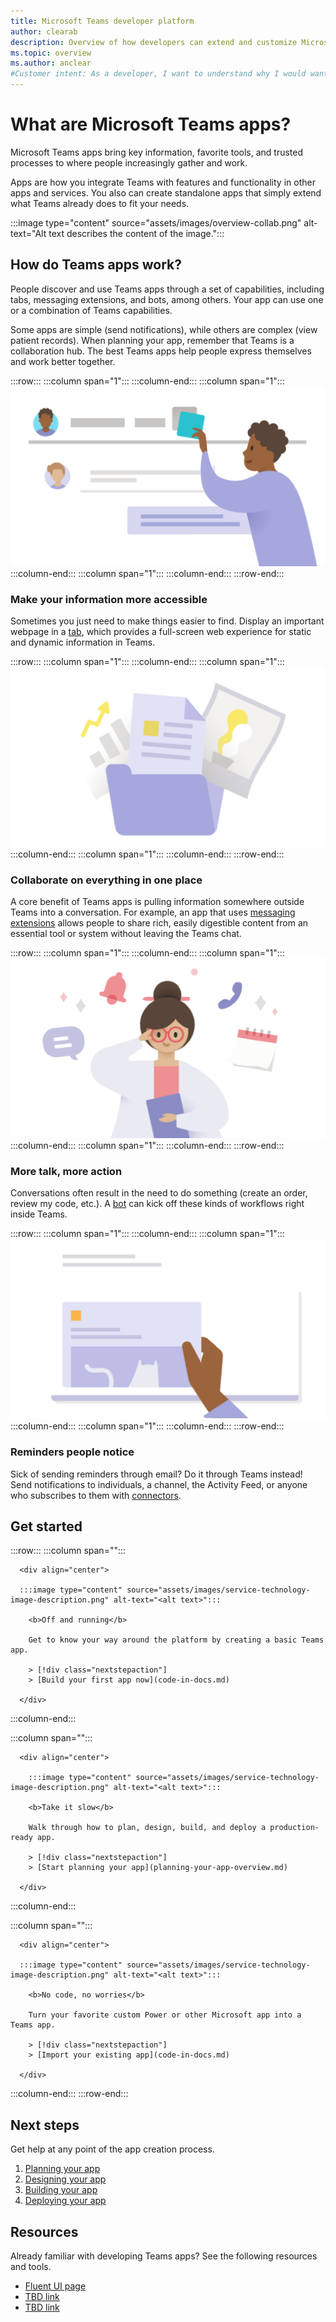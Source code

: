 ```yaml
---
title: Microsoft Teams developer platform
author: clearab
description: Overview of how developers can extend and customize Microsoft Teams features using the Teams platform.
ms.topic: overview
ms.author: anclear
#Customer intent: As a developer, I want to understand why I would want to build a Teams app so that I can solve business problems.
---
```

# What are Microsoft Teams apps?

Microsoft Teams apps bring key information, favorite tools, and trusted processes to where people increasingly gather and work.

Apps are how you integrate Teams with features and functionality in other apps and services. You also can create standalone apps that simply extend what Teams already does to fit your needs.

:::image type="content" source="assets/images/overview-collab.png" alt-text="Alt text describes the content of the image.":::

## How do Teams apps work?

People discover and use Teams apps through a set of capabilities, including tabs, messaging extensions, and bots, among others. Your app can use one or a combination of Teams capabilities.

Some apps are simple (send notifications), while others are complex (view patient records). When planning your app, remember that Teams is a collaboration hub. The best Teams apps help people express themselves and work better together.

:::row:::
   :::column span="1":::
   :::column-end:::
   :::column span="1":::
      ![alt_text](assets/images/overview-tabs.png)
   :::column-end:::
   :::column span="1":::
   :::column-end:::
:::row-end:::

### Make your information more accessible

Sometimes you just need to make things easier to find. Display an important webpage in a [tab](tabs/design/tabs.md), which provides a full-screen web experience for static and dynamic information in Teams.

:::row:::
   :::column span="1":::
   :::column-end:::
   :::column span="1":::
      ![alt_text](assets\images\overview-content.png)
   :::column-end:::
   :::column span="1":::
   :::column-end:::
:::row-end:::

### Collaborate on everything in one place

A core benefit of Teams apps is pulling information somewhere outside Teams into a conversation. For example, an app that uses [messaging extensions](messaging-extensions/what-are-messaging-extensions.md) allows people to share rich, easily digestible content from an essential tool or system without leaving the Teams chat.

:::row:::
   :::column span="1":::
   :::column-end:::
   :::column span="1":::
      ![alt_text](assets/images/overview-apps.png)
   :::column-end:::
   :::column span="1":::
   :::column-end:::
:::row-end:::

### More talk, more action

Conversations often result in the need to do something (create an order, review my code, etc.). A [bot](bots/what-are-bots.md) can kick off these kinds of workflows right inside Teams.

:::row:::
   :::column span="1":::
   :::column-end:::
   :::column span="1":::
      ![alt_text](assets/images/overview-messaging.png)
   :::column-end:::
   :::column span="1":::
   :::column-end:::
:::row-end:::

### Reminders people notice

Sick of sending reminders through email? Do it through Teams instead! Send notifications to individuals, a channel, the Activity Feed, or anyone who subscribes to them with [connectors](webhooks-and-connectors/how-to).

## Get started

:::row:::
   :::column span="":::

      <div align="center">

      :::image type="content" source="assets/images/service-technology-image-description.png" alt-text="<alt text>":::
      
        <b>Off and running</b>

        Get to know your way around the platform by creating a basic Teams app.

        > [!div class="nextstepaction"]
        > [Build your first app now](code-in-docs.md)

      </div>

   :::column-end:::

   :::column span="":::

      <div align="center">

        :::image type="content" source="assets/images/service-technology-image-description.png" alt-text="<alt text>":::
      
        <b>Take it slow</b>

        Walk through how to plan, design, build, and deploy a production-ready app.

        > [!div class="nextstepaction"]
        > [Start planning your app](planning-your-app-overview.md)

      </div>

   :::column-end:::

   :::column span="":::

      <div align="center">

      :::image type="content" source="assets/images/service-technology-image-description.png" alt-text="<alt text>":::
      
        <b>No code, no worries</b>

        Turn your favorite custom Power or other Microsoft app into a Teams app.

        > [!div class="nextstepaction"]
        > [Import your existing app](code-in-docs.md)

      </div>
   :::column-end:::
:::row-end:::

## Next steps

Get help at any point of the app creation process.

1. [Planning your app](https://www.microsoft.com)
1. [Designing your app](https://www.microsoft.com)
1. [Building your app](https://www.microsoft.com)
1. [Deploying your app](https://www.microsoft.com)

## Resources

Already familiar with developing Teams apps? See the following resources and tools.

* [Fluent UI page](https://www.microsoft.com)
* [TBD link](https://www.microsoft.com)
* [TBD link](https://www.microsoft.com)
